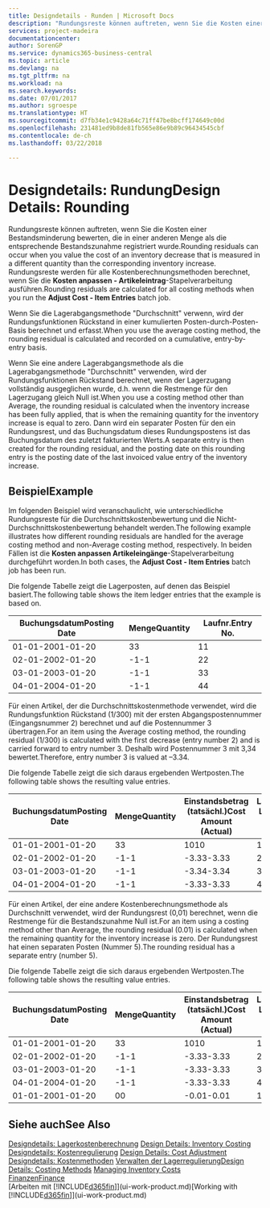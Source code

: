 ```yaml
---
title: Designdetails - Runden | Microsoft Docs
description: "Rundungsreste können auftreten, wenn Sie die Kosten einer Bestandsminderung bewerten, die in einer anderen Menge als die entsprechende Bestandszunahme registriert wurde. Rundungsreste werden für alle Kostenberechnungsmethoden berechnet, wenn Sie die **Kosten anpassen - Artikeleintrag**-Stapelverarbeitung ausführen."
services: project-madeira
documentationcenter: 
author: SorenGP
ms.service: dynamics365-business-central
ms.topic: article
ms.devlang: na
ms.tgt_pltfrm: na
ms.workload: na
ms.search.keywords: 
ms.date: 07/01/2017
ms.author: sgroespe
ms.translationtype: HT
ms.sourcegitcommit: d7fb34e1c9428a64c71ff47be8bcff174649c00d
ms.openlocfilehash: 231481ed9b8de81fb565e86e9b89c96434545cbf
ms.contentlocale: de-ch
ms.lasthandoff: 03/22/2018

---
```

# <a name="design-details-rounding"></a><span data-ttu-id="a1db6-104">Designdetails: Rundung</span><span class="sxs-lookup"><span data-stu-id="a1db6-104">Design Details: Rounding</span></span>
<span data-ttu-id="a1db6-105">Rundungsreste können auftreten, wenn Sie die Kosten einer Bestandsminderung bewerten, die in einer anderen Menge als die entsprechende Bestandszunahme registriert wurde.</span><span class="sxs-lookup"><span data-stu-id="a1db6-105">Rounding residuals can occur when you value the cost of an inventory decrease that is measured in a different quantity than the corresponding inventory increase.</span></span> <span data-ttu-id="a1db6-106">Rundungsreste werden für alle Kostenberechnungsmethoden berechnet, wenn Sie die **Kosten anpassen - Artikeleintrag**-Stapelverarbeitung ausführen.</span><span class="sxs-lookup"><span data-stu-id="a1db6-106">Rounding residuals are calculated for all costing methods when you run the **Adjust Cost - Item Entries** batch job.</span></span>  

 <span data-ttu-id="a1db6-107">Wenn Sie die Lagerabgangsmethode "Durchschnitt" verwenn, wird der Rundungsfunktionen Rückstand in einer kumulierten Posten-durch-Posten-Basis berechnet und erfasst.</span><span class="sxs-lookup"><span data-stu-id="a1db6-107">When you use the average costing method, the rounding residual is calculated and recorded on a cumulative, entry-by-entry basis.</span></span>  

 <span data-ttu-id="a1db6-108">Wenn Sie eine andere Lagerabgangsmethode als die Lagerabgangsmethode "Durchschnitt" verwenden, wird der Rundungsfunktionen Rückstand berechnet, wenn der Lagerzugang vollständig ausgeglichen wurde, d.h. wenn die Restmenge für den Lagerzugang gleich Null ist.</span><span class="sxs-lookup"><span data-stu-id="a1db6-108">When you use a costing method other than Average, the rounding residual is calculated when the inventory increase has been fully applied, that is when the remaining quantity for the inventory increase is equal to zero.</span></span> <span data-ttu-id="a1db6-109">Dann wird ein separater Posten für den ein Rundungsrest, und das Buchungsdatum dieses Rundungspostens ist das Buchungsdatum des zuletzt fakturierten Werts.</span><span class="sxs-lookup"><span data-stu-id="a1db6-109">A separate entry is then created for the rounding residual, and the posting date on this rounding entry is the posting date of the last invoiced value entry of the inventory increase.</span></span>  

## <a name="example"></a><span data-ttu-id="a1db6-110">Beispiel</span><span class="sxs-lookup"><span data-stu-id="a1db6-110">Example</span></span>  
 <span data-ttu-id="a1db6-111">Im folgenden Beispiel wird veranschaulicht, wie unterschiedliche Rundungsreste für die Durchschnittskostenbewertung und die Nicht-Durchschnittskostenbewertung behandelt werden.</span><span class="sxs-lookup"><span data-stu-id="a1db6-111">The following example illustrates how different rounding residuals are handled for the average costing method and non-Average costing method, respectively.</span></span> <span data-ttu-id="a1db6-112">In beiden Fällen ist die **Kosten anpassen Artikeleingänge**-Stapelverarbeitung durchgeführt worden.</span><span class="sxs-lookup"><span data-stu-id="a1db6-112">In both cases, the **Adjust Cost - Item Entries** batch job has been run.</span></span>  

 <span data-ttu-id="a1db6-113">Die folgende Tabelle zeigt die Lagerposten, auf denen das Beispiel basiert.</span><span class="sxs-lookup"><span data-stu-id="a1db6-113">The following table shows the item ledger entries that the example is based on.</span></span>  

|<span data-ttu-id="a1db6-114">Buchungsdatum</span><span class="sxs-lookup"><span data-stu-id="a1db6-114">Posting Date</span></span>|<span data-ttu-id="a1db6-115">Menge</span><span class="sxs-lookup"><span data-stu-id="a1db6-115">Quantity</span></span>|<span data-ttu-id="a1db6-116">Laufnr.</span><span class="sxs-lookup"><span data-stu-id="a1db6-116">Entry No.</span></span>|  
|------------------|--------------|---------------|  
|<span data-ttu-id="a1db6-117">01-01-20</span><span class="sxs-lookup"><span data-stu-id="a1db6-117">01-01-20</span></span>|<span data-ttu-id="a1db6-118">3</span><span class="sxs-lookup"><span data-stu-id="a1db6-118">3</span></span>|<span data-ttu-id="a1db6-119">1</span><span class="sxs-lookup"><span data-stu-id="a1db6-119">1</span></span>|  
|<span data-ttu-id="a1db6-120">02-01-20</span><span class="sxs-lookup"><span data-stu-id="a1db6-120">02-01-20</span></span>|<span data-ttu-id="a1db6-121">-1</span><span class="sxs-lookup"><span data-stu-id="a1db6-121">-1</span></span>|<span data-ttu-id="a1db6-122">2</span><span class="sxs-lookup"><span data-stu-id="a1db6-122">2</span></span>|  
|<span data-ttu-id="a1db6-123">03-01-20</span><span class="sxs-lookup"><span data-stu-id="a1db6-123">03-01-20</span></span>|<span data-ttu-id="a1db6-124">-1</span><span class="sxs-lookup"><span data-stu-id="a1db6-124">-1</span></span>|<span data-ttu-id="a1db6-125">3</span><span class="sxs-lookup"><span data-stu-id="a1db6-125">3</span></span>|  
|<span data-ttu-id="a1db6-126">04-01-20</span><span class="sxs-lookup"><span data-stu-id="a1db6-126">04-01-20</span></span>|<span data-ttu-id="a1db6-127">-1</span><span class="sxs-lookup"><span data-stu-id="a1db6-127">-1</span></span>|<span data-ttu-id="a1db6-128">4</span><span class="sxs-lookup"><span data-stu-id="a1db6-128">4</span></span>|  

 <span data-ttu-id="a1db6-129">Für einen Artikel, der die Durchschnittskostenmethode verwendet, wird die Rundungsfunktion Rückstand (1/300) mit der ersten Abgangspostennummer (Eingangsnummer 2) berechnet und auf die Postennummer 3 übertragen.</span><span class="sxs-lookup"><span data-stu-id="a1db6-129">For an item using the Average costing method, the rounding residual (1/300) is calculated with the first decrease (entry number 2) and is carried forward to entry number 3.</span></span> <span data-ttu-id="a1db6-130">Deshalb wird Postennummer 3 mit  3,34 bewertet.</span><span class="sxs-lookup"><span data-stu-id="a1db6-130">Therefore, entry number 3 is valued at –3.34.</span></span>  

 <span data-ttu-id="a1db6-131">Die folgende Tabelle zeigt die sich daraus ergebenden Wertposten.</span><span class="sxs-lookup"><span data-stu-id="a1db6-131">The following table shows the resulting value entries.</span></span>  

|<span data-ttu-id="a1db6-132">Buchungsdatum</span><span class="sxs-lookup"><span data-stu-id="a1db6-132">Posting Date</span></span>|<span data-ttu-id="a1db6-133">Menge</span><span class="sxs-lookup"><span data-stu-id="a1db6-133">Quantity</span></span>|<span data-ttu-id="a1db6-134">Einstandsbetrag (tatsächl.)</span><span class="sxs-lookup"><span data-stu-id="a1db6-134">Cost Amount (Actual)</span></span>|<span data-ttu-id="a1db6-135">Lagerposten Laufnr.</span><span class="sxs-lookup"><span data-stu-id="a1db6-135">Item Ledger Entry No.</span></span>|<span data-ttu-id="a1db6-136">Laufnr.</span><span class="sxs-lookup"><span data-stu-id="a1db6-136">Entry No.</span></span>|  
|------------------|--------------|----------------------------|---------------------------|---------------|  
|<span data-ttu-id="a1db6-137">01-01-20</span><span class="sxs-lookup"><span data-stu-id="a1db6-137">01-01-20</span></span>|<span data-ttu-id="a1db6-138">3</span><span class="sxs-lookup"><span data-stu-id="a1db6-138">3</span></span>|<span data-ttu-id="a1db6-139">10</span><span class="sxs-lookup"><span data-stu-id="a1db6-139">10</span></span>|<span data-ttu-id="a1db6-140">1</span><span class="sxs-lookup"><span data-stu-id="a1db6-140">1</span></span>|<span data-ttu-id="a1db6-141">1</span><span class="sxs-lookup"><span data-stu-id="a1db6-141">1</span></span>|  
|<span data-ttu-id="a1db6-142">02-01-20</span><span class="sxs-lookup"><span data-stu-id="a1db6-142">02-01-20</span></span>|<span data-ttu-id="a1db6-143">-1</span><span class="sxs-lookup"><span data-stu-id="a1db6-143">-1</span></span>|<span data-ttu-id="a1db6-144">-3.33</span><span class="sxs-lookup"><span data-stu-id="a1db6-144">-3.33</span></span>|<span data-ttu-id="a1db6-145">2</span><span class="sxs-lookup"><span data-stu-id="a1db6-145">2</span></span>|<span data-ttu-id="a1db6-146">2</span><span class="sxs-lookup"><span data-stu-id="a1db6-146">2</span></span>|  
|<span data-ttu-id="a1db6-147">03-01-20</span><span class="sxs-lookup"><span data-stu-id="a1db6-147">03-01-20</span></span>|<span data-ttu-id="a1db6-148">-1</span><span class="sxs-lookup"><span data-stu-id="a1db6-148">-1</span></span>|<span data-ttu-id="a1db6-149">-3.34</span><span class="sxs-lookup"><span data-stu-id="a1db6-149">-3.34</span></span>|<span data-ttu-id="a1db6-150">3</span><span class="sxs-lookup"><span data-stu-id="a1db6-150">3</span></span>|<span data-ttu-id="a1db6-151">3</span><span class="sxs-lookup"><span data-stu-id="a1db6-151">3</span></span>|  
|<span data-ttu-id="a1db6-152">04-01-20</span><span class="sxs-lookup"><span data-stu-id="a1db6-152">04-01-20</span></span>|<span data-ttu-id="a1db6-153">-1</span><span class="sxs-lookup"><span data-stu-id="a1db6-153">-1</span></span>|<span data-ttu-id="a1db6-154">-3.33</span><span class="sxs-lookup"><span data-stu-id="a1db6-154">-3.33</span></span>|<span data-ttu-id="a1db6-155">4</span><span class="sxs-lookup"><span data-stu-id="a1db6-155">4</span></span>|<span data-ttu-id="a1db6-156">4</span><span class="sxs-lookup"><span data-stu-id="a1db6-156">4</span></span>|  

 <span data-ttu-id="a1db6-157">Für einen Artikel, der eine andere Kostenberechnungsmethode als Durchschnitt verwendet, wird der Rundungsrest (0,01) berechnet, wenn die Restmenge für die Bestandszunahme Null ist.</span><span class="sxs-lookup"><span data-stu-id="a1db6-157">For an item using a costing method other than Average, the rounding residual (0.01) is calculated when the remaining quantity for the inventory increase is zero.</span></span> <span data-ttu-id="a1db6-158">Der Rundungsrest hat einen separaten Posten (Nummer 5).</span><span class="sxs-lookup"><span data-stu-id="a1db6-158">The rounding residual has a separate entry (number 5).</span></span>  

 <span data-ttu-id="a1db6-159">Die folgende Tabelle zeigt die sich daraus ergebenden Wertposten.</span><span class="sxs-lookup"><span data-stu-id="a1db6-159">The following table shows the resulting value entries.</span></span>  

|<span data-ttu-id="a1db6-160">Buchungsdatum</span><span class="sxs-lookup"><span data-stu-id="a1db6-160">Posting Date</span></span>|<span data-ttu-id="a1db6-161">Menge</span><span class="sxs-lookup"><span data-stu-id="a1db6-161">Quantity</span></span>|<span data-ttu-id="a1db6-162">Einstandsbetrag (tatsächl.)</span><span class="sxs-lookup"><span data-stu-id="a1db6-162">Cost Amount (Actual)</span></span>|<span data-ttu-id="a1db6-163">Lagerposten Laufnr.</span><span class="sxs-lookup"><span data-stu-id="a1db6-163">Item Ledger Entry No.</span></span>|<span data-ttu-id="a1db6-164">Laufnr.</span><span class="sxs-lookup"><span data-stu-id="a1db6-164">Entry No.</span></span>|  
|------------------|--------------|----------------------------|---------------------------|---------------|  
|<span data-ttu-id="a1db6-165">01-01-20</span><span class="sxs-lookup"><span data-stu-id="a1db6-165">01-01-20</span></span>|<span data-ttu-id="a1db6-166">3</span><span class="sxs-lookup"><span data-stu-id="a1db6-166">3</span></span>|<span data-ttu-id="a1db6-167">10</span><span class="sxs-lookup"><span data-stu-id="a1db6-167">10</span></span>|<span data-ttu-id="a1db6-168">1</span><span class="sxs-lookup"><span data-stu-id="a1db6-168">1</span></span>|<span data-ttu-id="a1db6-169">1</span><span class="sxs-lookup"><span data-stu-id="a1db6-169">1</span></span>|  
|<span data-ttu-id="a1db6-170">02-01-20</span><span class="sxs-lookup"><span data-stu-id="a1db6-170">02-01-20</span></span>|<span data-ttu-id="a1db6-171">-1</span><span class="sxs-lookup"><span data-stu-id="a1db6-171">-1</span></span>|<span data-ttu-id="a1db6-172">-3.33</span><span class="sxs-lookup"><span data-stu-id="a1db6-172">-3.33</span></span>|<span data-ttu-id="a1db6-173">2</span><span class="sxs-lookup"><span data-stu-id="a1db6-173">2</span></span>|<span data-ttu-id="a1db6-174">2</span><span class="sxs-lookup"><span data-stu-id="a1db6-174">2</span></span>|  
|<span data-ttu-id="a1db6-175">03-01-20</span><span class="sxs-lookup"><span data-stu-id="a1db6-175">03-01-20</span></span>|<span data-ttu-id="a1db6-176">-1</span><span class="sxs-lookup"><span data-stu-id="a1db6-176">-1</span></span>|<span data-ttu-id="a1db6-177">-3.33</span><span class="sxs-lookup"><span data-stu-id="a1db6-177">-3.33</span></span>|<span data-ttu-id="a1db6-178">3</span><span class="sxs-lookup"><span data-stu-id="a1db6-178">3</span></span>|<span data-ttu-id="a1db6-179">3</span><span class="sxs-lookup"><span data-stu-id="a1db6-179">3</span></span>|  
|<span data-ttu-id="a1db6-180">04-01-20</span><span class="sxs-lookup"><span data-stu-id="a1db6-180">04-01-20</span></span>|<span data-ttu-id="a1db6-181">-1</span><span class="sxs-lookup"><span data-stu-id="a1db6-181">-1</span></span>|<span data-ttu-id="a1db6-182">-3.33</span><span class="sxs-lookup"><span data-stu-id="a1db6-182">-3.33</span></span>|<span data-ttu-id="a1db6-183">4</span><span class="sxs-lookup"><span data-stu-id="a1db6-183">4</span></span>|<span data-ttu-id="a1db6-184">4</span><span class="sxs-lookup"><span data-stu-id="a1db6-184">4</span></span>|  
|<span data-ttu-id="a1db6-185">01-01-20</span><span class="sxs-lookup"><span data-stu-id="a1db6-185">01-01-20</span></span>|<span data-ttu-id="a1db6-186">0</span><span class="sxs-lookup"><span data-stu-id="a1db6-186">0</span></span>|<span data-ttu-id="a1db6-187">-0.01</span><span class="sxs-lookup"><span data-stu-id="a1db6-187">-0.01</span></span>|<span data-ttu-id="a1db6-188">1</span><span class="sxs-lookup"><span data-stu-id="a1db6-188">1</span></span>|<span data-ttu-id="a1db6-189">5</span><span class="sxs-lookup"><span data-stu-id="a1db6-189">5</span></span>|  

## <a name="see-also"></a><span data-ttu-id="a1db6-190">Siehe auch</span><span class="sxs-lookup"><span data-stu-id="a1db6-190">See Also</span></span>  
 <span data-ttu-id="a1db6-191">[Designdetails: Lagerkostenberechnung](design-details-inventory-costing.md) </span><span class="sxs-lookup"><span data-stu-id="a1db6-191">[Design Details: Inventory Costing](design-details-inventory-costing.md) </span></span>  
 <span data-ttu-id="a1db6-192">[Designdetails: Kostenregulierung](design-details-cost-adjustment.md) </span><span class="sxs-lookup"><span data-stu-id="a1db6-192">[Design Details: Cost Adjustment](design-details-cost-adjustment.md) </span></span>  
 <span data-ttu-id="a1db6-193">[Designdetails: Kostenmethoden](design-details-costing-methods.md) [Verwalten der Lagerregulierung](finance-manage-inventory-costs.md)</span><span class="sxs-lookup"><span data-stu-id="a1db6-193">[Design Details: Costing Methods](design-details-costing-methods.md) [Managing Inventory Costs](finance-manage-inventory-costs.md)</span></span>  
 [<span data-ttu-id="a1db6-194">Finanzen</span><span class="sxs-lookup"><span data-stu-id="a1db6-194">Finance</span></span>](finance.md)  
 <span data-ttu-id="a1db6-195">[Arbeiten mit [!INCLUDE[d365fin](includes/d365fin_md.md)]](ui-work-product.md)</span><span class="sxs-lookup"><span data-stu-id="a1db6-195">[Working with [!INCLUDE[d365fin](includes/d365fin_md.md)]](ui-work-product.md)</span></span>

